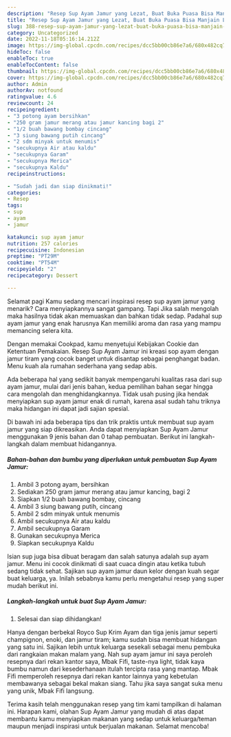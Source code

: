 ```yaml
---
description: "Resep Sup Ayam Jamur yang Lezat, Buat Buka Puasa Bisa Manjain Lidah"
title: "Resep Sup Ayam Jamur yang Lezat, Buat Buka Puasa Bisa Manjain Lidah"
slug: 388-resep-sup-ayam-jamur-yang-lezat-buat-buka-puasa-bisa-manjain-lidah
category: Uncategorized
date: 2022-11-18T05:16:14.212Z
image: https://img-global.cpcdn.com/recipes/dcc5bb00cb86e7a6/680x482cq70/sup-ayam-jamur-foto-resep-utama.jpg
hideToc: false
enableToc: true
enableTocContent: false
thumbnail: https://img-global.cpcdn.com/recipes/dcc5bb00cb86e7a6/680x482cq70/sup-ayam-jamur-foto-resep-utama.jpg
cover: https://img-global.cpcdn.com/recipes/dcc5bb00cb86e7a6/680x482cq70/sup-ayam-jamur-foto-resep-utama.jpg
author: Admin
authorAv: notfound
ratingvalue: 4.6
reviewcount: 24
recipeingredient:
- "3 potong ayam bersihkan"
- "250 gram jamur merang atau jamur kancing bagi 2"
- "1/2 buah bawang bombay cincang"
- "3 siung bawang putih cincang"
- "2 sdm minyak untuk menumis"
- "secukupnya Air atau kaldu"
- "secukupnya Garam"
- "secukupnya Merica"
- "secukupnya Kaldu"
recipeinstructions:

- "Sudah jadi dan siap dinikmati!"
categories:
- Resep
tags:
- sup
- ayam
- jamur

katakunci: sup ayam jamur 
nutrition: 257 calories
recipecuisine: Indonesian
preptime: "PT29M"
cooktime: "PT54M"
recipeyield: "2"
recipecategory: Dessert

---
```



Selamat pagi Kamu sedang mencari inspirasi resep sup ayam jamur yang menarik? Cara menyiapkannya sangat gampang. Tapi Jika salah mengolah maka hasilnya tidak akan memuaskan dan bahkan tidak sedap. Padahal sup ayam jamur yang enak harusnya Kan memiliki aroma dan rasa yang mampu memancing selera kita.


Dengan memakai Cookpad, kamu menyetujui Kebijakan Cookie dan Ketentuan Pemakaian. Resep Sup Ayam Jamur ini kreasi sop ayam dengan jamur tiram yang cocok banget untuk disantap sebagai penghangat badan. Menu kuah ala rumahan sederhana yang sedap abis.

Ada beberapa hal yang sedikit banyak mempengaruhi kualitas rasa dari sup ayam jamur, mulai dari jenis bahan, kedua pemilihan bahan segar hingga cara mengolah dan menghidangkannya. Tidak usah pusing jika hendak menyiapkan sup ayam jamur enak di rumah, karena asal sudah tahu triknya maka hidangan ini dapat jadi sajian spesial.


Di bawah ini ada beberapa tips dan trik praktis untuk membuat sup ayam jamur yang siap dikreasikan. Anda dapat menyiapkan Sup Ayam Jamur menggunakan 9 jenis bahan dan 0 tahap pembuatan. Berikut ini langkah-langkah dalam membuat hidangannya.

<!--inarticleads1-->

##### Bahan-bahan dan bumbu yang diperlukan untuk pembuatan Sup Ayam Jamur:

1. Ambil 3 potong ayam, bersihkan
1. Sediakan 250 gram jamur merang atau jamur kancing, bagi 2
1. Siapkan 1/2 buah bawang bombay, cincang
1. Ambil 3 siung bawang putih, cincang
1. Ambil 2 sdm minyak untuk menumis
1. Ambil secukupnya Air atau kaldu
1. Ambil secukupnya Garam
1. Gunakan secukupnya Merica
1. Siapkan secukupnya Kaldu


Isian sup juga bisa dibuat beragam dan salah satunya adalah sup ayam jamur. Menu ini cocok dinikmati di saat cuaca dingin atau ketika tubuh sedang tidak sehat. Sajikan sup ayam jamur daun kelor dengan kuah segar buat keluarga, ya. Inilah sebabnya kamu perlu mengetahui resep yang super mudah berikut ini. 

<!--inarticleads2-->

##### Langkah-langkah untuk buat Sup Ayam Jamur:


1. Selesai dan siap dihidangkan!

Hanya dengan berbekal Royco Sup Krim Ayam dan tiga jenis jamur seperti champignon, enoki, dan jamur tiram; kamu sudah bisa membuat hidangan yang satu ini. Sajikan lebih untuk keluarga sesekali sebagai menu pembuka dari rangkaian makan malam yang. Nah sup ayam jamur ini saya peroleh resepnya dari rekan kantor saya, Mbak Fifi, taste-nya light, tidak kaya bumbu namun dari kesederhanaan itulah tercipta rasa yang mantap. Mbak Fifi memperoleh resepnya dari rekan kantor lainnya yang kebetulan membawanya sebagai bekal makan siang. Tahu jika saya sangat suka menu yang unik, Mbak Fifi langsung. 

Terima kasih telah menggunakan resep yang tim kami tampilkan di halaman ini. Harapan kami, olahan Sup Ayam Jamur yang mudah di atas dapat membantu kamu menyiapkan makanan yang sedap untuk keluarga/teman maupun menjadi inspirasi untuk berjualan makanan. Selamat mencoba!
